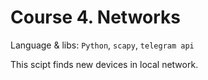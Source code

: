 # Course 4. Networks

Language & libs: `Python`, `scapy`, `telegram api`

This scipt finds new devices in local network.

